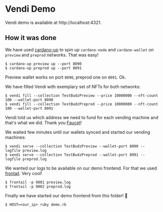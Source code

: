 # Vendi Demo

Vendi demo is available at http://localhost:4321.

## How it was done

We have used [cardano-up](https://github.com/piotr-iohk/cardano-up) to spin up `cardano-node` and `cardano-wallet` on `preview` and `preprod` networks. That was easy!

	$ cardano-up preview up --port 8090
	$ cardano-up preprod up --port 8091

Preview wallet works on port `8090`, preprod one on `8091`. Ok.

We have filled Vendi with exemplary set of NFTs for both networks:

    $ vendi fill --collection TestBudzPreview --price 10000000 --nft-count 100 --wallet-port 8090
    $ vendi fill --collection TestBudzPreprod --price 10000000 --nft-count 100 --wallet-port 8091

Vendi told us which address we need to fund for each vending machine and that's what we did. Thank you [Faucet](https://docs.cardano.org/cardano-testnet/tools/faucet)!

We waited few minutes until our wallets synced and started our vending machines:

    $ vendi serve --collection TestBudzPreview --wallet-port 8090 --logfile preview.log
    $ vendi serve --collection TestBudzPreprod --wallet-port 8091 --logfile preprod.log

We wanted our logs to be available on our demo frontend. For that we used [frontail](https://github.com/mthenw/frontail). Very cool!

    $ frontail -p 9001 preview.log
    $ frontail -p 9002 preprod.log

Finally we have started our demo frontend from this folder! :tada:

    $ HOST=<our_ip> ruby demo.rb

